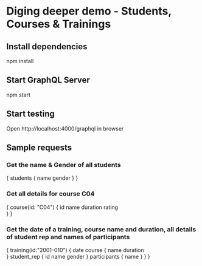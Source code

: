 # Diging deeper demo - Students, Courses & Trainings

## Install dependencies
npm install

## Start GraphQL Server
npm start

## Start testing  
Open http://localhost:4000/graphql in browser

## Sample requests

### Get the name & Gender of all students
{
  students {
    name
    gender
  }
}
### Get all details for course C04
{
  course(id: "C04") {
    id
    name
    duration
    rating      
  }
}

### Get the date of a training, course name and duration, all details of student rep and names of participants
{
  training(id:"2001-010") {
    date
    course {
      name
      duration      
    }
    student_rep {
      id
      name
      gender
    }
    participants {
      name
    }
  }
}
